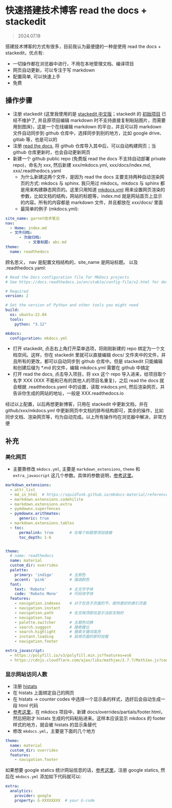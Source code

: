 # 快速搭建技术博客 read the docs + stackedit


> 2024.07.18



搭建技术博客的方式有很多，目前我认为最便捷的一种是使用 read the docs + stackedit，优点有:

* 一切操作都在浏览器中进行，不用在本地管理文档、编译项目
* 网页自动更新，可以专注于写 markdown
* 配置简单, 可以快速上手
* 免费

## 操作步骤

* 注册 stackedit (这里我使用的是 [stackedit 中文版](https://stackedit.cn/)；stackedit 的 [初始项目](https://stackedit.io/) 已经不维护了, 并且原项目编辑 markdown 时不支持直接复制粘贴图片，而需要用到图床)，这是一个在线编辑 markdown 的平台，并且可以将 markdown 文件自动同步到 github 仓库中，选择同步到别的地方，比如 google drive、gitlab 等，也是可以的
* 注册 [read the docs](https://about.readthedocs.com/), 将 github 仓库导入其中后，可以自动构建网页；当 github 仓库更新时，也会自动更新网页
* 新建一个 github public repo (免费版 read the docs 不支持自动部署 private repo)，命名为 xxx, 然后新建 xxx/mkdocs.yml, xxx/docs/index.md, xxx/.readthedocs.yaml
	* 为什么新建这两个文件，是因为 read the docs 主要支持两种自动渲染网页的方式: mkdocs 与 sphinx. 我只用过 mkdocs。mkdocs 与 sphinx 都是用来构建静态网页的。这里只用知道 [mkdocs.yml](https://www.mkdocs.org/user-guide/configuration/) 用来设置网页渲染的参数，比如文档的结构，网站的标题等，index.md 就是网站首页上显示的内容。所有的内容都是 markdown 文件，并且都放在 xxx/docs/ 里面
	* 最简单的例子 (mkdocs.yml):
	
```yml
site_name: garnet技术笔记
nav:
  - Home: index.md
  - 文件归档:
	  - 次级归档:
		  - 文章标题: abc.md
theme:
  name: readthedocs
```
顾名思义， nav 是配置文档结构的，site_name 是网站标题。
以及 .readthedocs.yaml:
```yml
# Read the Docs configuration file for MkDocs projects
# See https://docs.readthedocs.io/en/stable/config-file/v2.html for details

# Required
version: 2

# Set the version of Python and other tools you might need
build:
  os: ubuntu-22.04
  tools:
    python: "3.12"

mkdocs:
  configuration: mkdocs.yml
```

* 打开 stackedit, 点击右上角打开菜单选项，将刚刚新建的 repo 绑定为一个文档空间。这样，你在 stackedit 里就可以直接编辑 docs/ 文件夹中的文件，并且所有的更改，都可以自动同步到 github 仓库中。但是 stackedit 只能编辑和创建后缀为 *.md 的文件，编辑 mkdocs.yml 需要在 github 中搞定
* 打开 read the docs, 点击导入项目，将 xxx 这个 repo 导入进来，给项目取个名字 XXX (XXX 不能和已有的其他人的项目名重复)，之后 read the docs 就会根据 .readthedocs.yaml 中的设置，读取 mkdocs.yml, 然后渲染网页，并告诉你生成的网站的地址，一般是 XXX.readthedocs.io

经过以上配置，以后再想更新博客，只用在 stackedit 中更新文档，并在 github/xxx/mkdocs.yml 中更新网页中文档的排布结构即可，其余的操作，比如同步文档、渲染网页等，均为自动完成。以上所有操作均在浏览器中解决，非常方便


## 补充

### 美化网页

* 主要靠修改 `mkdocs.yml`, 主要是 `markdown_extensions`, `theme` 和 `extra_javascript` 这几个参数。具体的参数说明，[参考这里](https://squidfunk.github.io/mkdocs-material/setup/)。
```yaml
markdown_extensions:
  - attr_list
  - md_in_html  # https://squidfunk.github.io/mkdocs-material/reference/images/
  - markdown.extensions.codehilite
  - markdown.extensions.extra
  - pymdownx.superfences
  - pymdownx.arithmatex:
      generic: true
  - markdown.extensions.tables
  - toc:
      permalink: true       # 在每个标题旁添加链接
      toc_depth: 1-6


theme:
  # name: readthedocs
  name: material
  custom_dir: overrides
  palette:
    primary: 'indigo'       # 主颜色
    accent: 'pink'          # 强调颜色
  font:
    text: 'Roboto'          # 主文字字体
    code: 'Roboto Mono'     # 代码块字体
  features:
    - navigation.indexes    # 对于包含子页面的节，提供更好的索引页面
    - navigation.instant
    - navigation.path       # 在文档顶部也显示当前文档的 
    - navigation.top
    - palette.switcher      # 主题色切换
    - search.suggest        # 搜索建议
    - search.highlight      # 搜索关键词高亮
    - instant.loading       # 启用页面的即时加载
    - navigation.footer

extra_javascript:
  - https://polyfill.io/v3/polyfill.min.js?features=es6
  - https://cdnjs.cloudflare.com/ajax/libs/mathjax/2.7.7/MathJax.js?config=TeX-MML-AM_CHTML
```

### 显示网站访问人数

* 注册 [histats](https://www.histats.com/)
* 在 histats 上面绑定自己的网页
* 在 histats -> counter codes 中选择一个显示条的样式，选好后会自动生成一段 html 代码
* [参考这里](https://squidfunk.github.io/mkdocs-material/customization/)，在 mkdocs 项目中，新建 docs/overrides/partials/footer.html，然后把刚才 histats 生成的代码粘贴进来。这样本应该显示 mkdocs 的 footer 样式的地方，就会被 histats 的显示条替代
* 修改 `mkdocs.yml`，主要是下面的几个地方
```yaml
theme:
  name: material
  custom_dir: overrides
  features:
    - navigation.footer
```

如果想要 google statics 统计网站信息的话，[参考这里](https://squidfunk.github.io/mkdocs-material/setup/setting-up-site-analytics/)，注册 google statics, 然后在 `mkdocs.yml` 添加如下代码就可以:
```yaml
extra:
  analytics:
    provider: google
    property: G-XXXXXXXX  # your G-code
```





<!--stackedit_data:
eyJoaXN0b3J5IjpbLTQzMDg5OTE0NiwxMTI3MDc5NzcwLDEzMz
M4NzgzNCwxMjc4NzYwMjc0LC0yMDIwOTI3MjczXX0=
-->